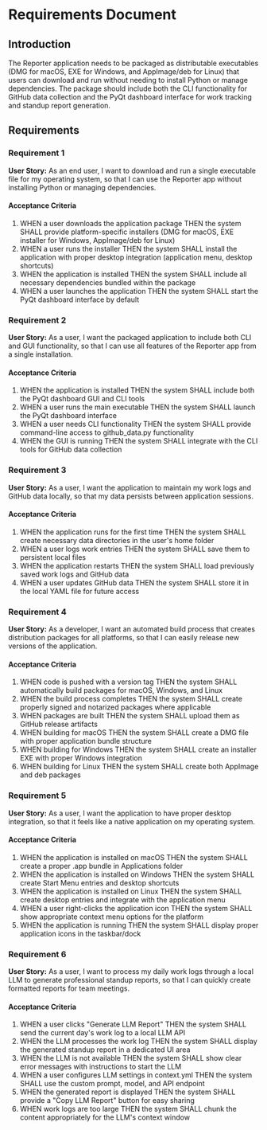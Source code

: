 # Requirements Document

## Introduction

The Reporter application needs to be packaged as distributable executables (DMG for macOS, EXE for Windows, and AppImage/deb for Linux) that users can download and run without needing to install Python or manage dependencies. The package should include both the CLI functionality for GitHub data collection and the PyQt dashboard interface for work tracking and standup report generation.

## Requirements

### Requirement 1

**User Story:** As an end user, I want to download and run a single executable file for my operating system, so that I can use the Reporter app without installing Python or managing dependencies.

#### Acceptance Criteria

1. WHEN a user downloads the application package THEN the system SHALL provide platform-specific installers (DMG for macOS, EXE installer for Windows, AppImage/deb for Linux)
2. WHEN a user runs the installer THEN the system SHALL install the application with proper desktop integration (application menu, desktop shortcuts)
3. WHEN the application is installed THEN the system SHALL include all necessary dependencies bundled within the package
4. WHEN a user launches the application THEN the system SHALL start the PyQt dashboard interface by default

### Requirement 2

**User Story:** As a user, I want the packaged application to include both CLI and GUI functionality, so that I can use all features of the Reporter app from a single installation.

#### Acceptance Criteria

1. WHEN the application is installed THEN the system SHALL include both the PyQt dashboard GUI and CLI tools
2. WHEN a user runs the main executable THEN the system SHALL launch the PyQt dashboard interface
3. WHEN a user needs CLI functionality THEN the system SHALL provide command-line access to github_data.py functionality
4. WHEN the GUI is running THEN the system SHALL integrate with the CLI tools for GitHub data collection

### Requirement 3

**User Story:** As a user, I want the application to maintain my work logs and GitHub data locally, so that my data persists between application sessions.

#### Acceptance Criteria

1. WHEN the application runs for the first time THEN the system SHALL create necessary data directories in the user's home folder
2. WHEN a user logs work entries THEN the system SHALL save them to persistent local files
3. WHEN the application restarts THEN the system SHALL load previously saved work logs and GitHub data
4. WHEN a user updates GitHub data THEN the system SHALL store it in the local YAML file for future access

### Requirement 4

**User Story:** As a developer, I want an automated build process that creates distribution packages for all platforms, so that I can easily release new versions of the application.

#### Acceptance Criteria

1. WHEN code is pushed with a version tag THEN the system SHALL automatically build packages for macOS, Windows, and Linux
2. WHEN the build process completes THEN the system SHALL create properly signed and notarized packages where applicable
3. WHEN packages are built THEN the system SHALL upload them as GitHub release artifacts
4. WHEN building for macOS THEN the system SHALL create a DMG file with proper application bundle structure
5. WHEN building for Windows THEN the system SHALL create an installer EXE with proper Windows integration
6. WHEN building for Linux THEN the system SHALL create both AppImage and deb packages

### Requirement 5

**User Story:** As a user, I want the application to have proper desktop integration, so that it feels like a native application on my operating system.

#### Acceptance Criteria

1. WHEN the application is installed on macOS THEN the system SHALL create a proper .app bundle in Applications folder
2. WHEN the application is installed on Windows THEN the system SHALL create Start Menu entries and desktop shortcuts
3. WHEN the application is installed on Linux THEN the system SHALL create desktop entries and integrate with the application menu
4. WHEN a user right-clicks the application icon THEN the system SHALL show appropriate context menu options for the platform
5. WHEN the application is running THEN the system SHALL display proper application icons in the taskbar/dock

### Requirement 6

**User Story:** As a user, I want to process my daily work logs through a local LLM to generate professional standup reports, so that I can quickly create formatted reports for team meetings.

#### Acceptance Criteria

1. WHEN a user clicks "Generate LLM Report" THEN the system SHALL send the current day's work log to a local LLM API
2. WHEN the LLM processes the work log THEN the system SHALL display the generated standup report in a dedicated UI area
3. WHEN the LLM is not available THEN the system SHALL show clear error messages with instructions to start the LLM
4. WHEN a user configures LLM settings in context.yml THEN the system SHALL use the custom prompt, model, and API endpoint
5. WHEN the generated report is displayed THEN the system SHALL provide a "Copy LLM Report" button for easy sharing
6. WHEN work logs are too large THEN the system SHALL chunk the content appropriately for the LLM's context window